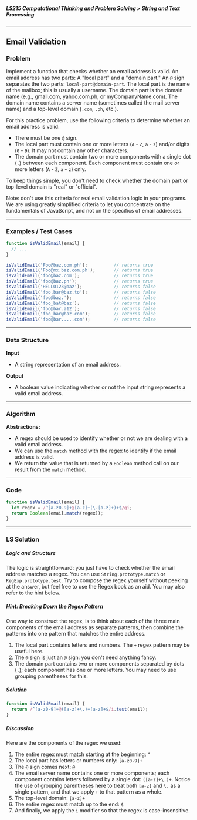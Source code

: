 ##### LS215 Computational Thinking and Problem Solving > String and Text Processing

---

## Email Validation

### Problem

Implement a function that checks whether an email address is valid. An email address has two parts: A "local part" and a "domain part." An `@` sign separates the two parts: `local-part@domain-part`. The local part is the name of the mailbox; this is usually a username. The domain part is the domain name (e.g., gmail.com, yahoo.com.ph, or myCompanyName.com). The domain name contains a server name (sometimes called the mail server name) and a top-level domain (`.com`, `.ph`, etc.).  

For this practice problem, use the following criteria to determine whether an email address is valid:

* There must be one `@` sign.
* The local part must contain one or more letters (`A` - `Z`, `a` - `z`) and/or digits (`0` - `9`). It may not contain any other characters.
* The domain part must contain two or more components with a single dot (`.`) between each component. Each component must contain one or more letters (`A` - `Z`, `a` - `z`) only.  

To keep things simple, you don't need to check whether the domain part or top-level domain is "real" or "official".  

Note: don't use this criteria for real email validation logic in your programs. We are using greatly simplified criteria to let you concentrate on the fundamentals of JavaScript, and not on the specifics of email addresses.  

---

### Examples / Test Cases

```javascript
function isValidEmail(email) {
  // ...
}

isValidEmail('Foo@baz.com.ph');          // returns true
isValidEmail('Foo@mx.baz.com.ph');       // returns true
isValidEmail('foo@baz.com');             // returns true
isValidEmail('foo@baz.ph');              // returns true
isValidEmail('HELLO123@baz');            // returns false
isValidEmail('foo.bar@baz.to');          // returns false
isValidEmail('foo@baz.');                // returns false
isValidEmail('foo_bat@baz');             // returns false
isValidEmail('foo@bar.a12');             // returns false
isValidEmail('foo_bar@baz.com');         // returns false
isValidEmail('foo@bar.....com');         // returns false
```

---

### Data Structure

**Input**

* A string representation of an email address.

**Output**

* A boolean value indicating whether or not the input string represents a valid email address.

---

### Algorithm

**Abstractions:**

* A regex should be used to identify whether or not we are dealing with a valid email address.
* We can use the `match` method with the regex to identify if the email address is valid.
* We return the value that is returned by a `Boolean` method call on our result from the `match` method.

---

### Code

```javascript
function isValidEmail(email) {
  let regex = /^[a-z0-9]+@[a-z]+(\.[a-z]+)+$/gi;
  return Boolean(email.match(regex));
}
```

---

### LS Solution

##### Logic and Structure

The logic is straightforward: you just have to check whether the email address matches a regex. You can use `String.prototype.match` or `RegExp.prototype.test`. Try to compose the regex yourself without peeking at the answer, but feel free to use the Regex book as an aid. You may also refer to the hint below.  

##### Hint: Breaking Down the Regex Pattern

One way to construct the regex, is to think about each of the three main components of the email address as separate patterns, then combine the patterns into one pattern that matches the entire address.

1. The local part contains letters and numbers. The `+` regex pattern may be useful here.
2. The `@` sign is just an `@` sign: you don't need anything fancy.
3. The domain part contains two or more components separated by dots (`.`); each component has one or more letters. You may need to use grouping parentheses for this.  

##### Solution

```javascript
function isValidEmail(email) {
  return /^[a-z0-9]+@([a-z]+\.)+[a-z]+$/i.test(email);
}
```

##### Discussion

Here are the components of the regex we used:

1. The entire regex must match starting at the beginning: `^`
2. The local part has letters or numbers only: `[a-z0-9]+`
3. The `@` sign comes next: `@`
4. The email server name contains one or more components; each component contains letters followed by a single dot: `([a-z]+\.)+`. Notice the use of grouping parentheses here to treat both `[a-z]` and `\.` as a single pattern, and that we apply `+` to that pattern as a whole.
5. The top-level domain: `[a-z]+`
6. The entire regex must match up to the end: `$`
7. And finally, we apply the `i` modifier so that the regex is case-insensitive.



